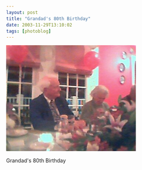 ```yaml
---
layout: post
title: "Grandad's 80th Birthday"
date: 2003-11-29T13:10:02
tags: [photoblog]
---
```


![Grandad's 80th Birthday][1]

Grandad's 80th Birthday

   [1]: /2003/11/29/5461453698_0.jpg
